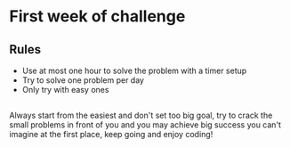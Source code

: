 # First week of challenge

## Rules

- Use at most one hour to solve the problem with a timer setup
- Try to solve one problem per day
- Only try with easy ones

##

Always start from the easiest and don't set too big goal, try to crack the small problems in front of you and you may achieve big success you can't imagine at the first place, keep going and enjoy coding!
